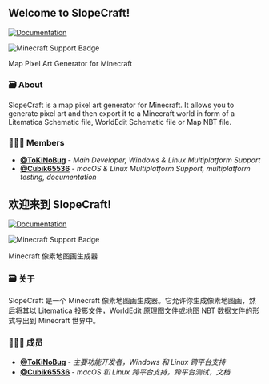 ## Welcome to SlopeCraft!

[![Documentation](https://img.shields.io/website?ddown_message=Offline&label=Documentation&style=for-the-badge&up_message=slopecraft.rtfd.io&url=https%3A%2F%2Fslopecraft.rtfd.io)](https://slopecraft.rtfd.io)

![Minecraft Support Badge](https://img.shields.io/badge/Minecraft-1.12~1.19-orange?style=for-the-badge)

Map Pixel Art Generator for Minecraft

### 🗃️ About

SlopeCraft is a map pixel art generator for Minecraft. It allows you to generate pixel art and then export it to a Minecraft world in form of a Litematica Schematic file, WorldEdit Schematic file or Map NBT file.

### 👨🏻‍💻 Members

- **[@ToKiNoBug](https://github.com/TokiNoBug)** - *Main Developer, Windows & Linux Multiplatform Support*
- **[@Cubik65536](https://github.com/Cubik65536)** - *macOS & Linux Multiplatform Support, multiplatform testing, documentation*

## 欢迎来到 SlopeCraft!

[![Documentation](https://img.shields.io/website?ddown_message=离线&label=文档&style=for-the-badge&up_message=slopecraft.rtfd.io&url=https%3A%2F%2Fslopecraft.rtfd.io)](https://slopecraft.rtfd.io)

![Minecraft Support Badge](https://img.shields.io/badge/Minecraft-1.12~1.19-orange?style=for-the-badge)

Minecraft 像素地图画生成器

### 🗃️ 关于

SlopeCraft 是一个 Minecraft 像素地图画生成器。它允许你生成像素地图画，然后将其以 Litematica 投影文件，WorldEdit 原理图文件或地图 NBT 数据文件的形式导出到 Minecraft 世界中。

### 👨🏻‍💻 成员

- **[@ToKiNoBug](https://github.com/TokiNoBug)** - *主要功能开发者，Windows 和 Linux 跨平台支持*
- **[@Cubik65536](https://github.com/Cubik65536)** - *macOS 和 Linux 跨平台支持，跨平台测试，文档*
